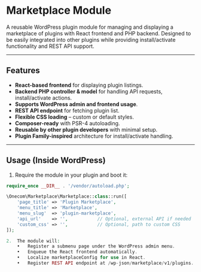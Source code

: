 # Marketplace Module

A reusable WordPress plugin module for managing and displaying a marketplace of plugins with React frontend and PHP backend. Designed to be easily integrated into other plugins while providing install/activate functionality and REST API support.

---

## Features

- **React-based frontend** for displaying plugin listings.
- **Backend PHP controller & model** for handling API requests, install/activate actions.
- **Supports WordPress admin and frontend usage**.
- **REST API endpoint** for fetching plugin list.
- **Flexible CSS loading** – custom or default styles.
- **Composer-ready** with PSR-4 autoloading.
- **Reusable by other plugin developers** with minimal setup.
- **Plugin Family-inspired** architecture for install/activate handling.

---
## Usage (Inside WordPress)

1. Require the module in your plugin and boot it:

```php
require_once __DIR__ . '/vendor/autoload.php';

\Onecom\Marketplace\Marketplace::class::run([
    'page_title' => 'Plugin Marketplace',
    'menu_title' => 'Marketplace',
    'menu_slug'  => 'plugin-marketplace',
    'api_url'    => '',           // Optional, external API if needed
    'custom_css' => '',           // Optional, path to custom CSS
]);

2.	The module will:
	•	Register a submenu page under the WordPress admin menu.
	•	Enqueue the React frontend automatically.
	•	Localize marketplaceConfig for use in React.
	•	Register REST API endpoint at /wp-json/marketplace/v1/plugins.